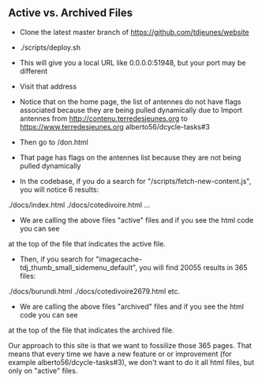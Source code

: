 ## Active vs. Archived Files

- Clone the latest master branch of https://github.com/tdjeunes/website
- ./scripts/deploy.sh
- This will give you a local URL like 0.0.0.0:51948, but your port may be different
- Visit that address
- Notice that on the home page, the list of antennes do not have flags associated because they are being pulled dynamically due to Import antennes from http://contenu.terredesjeunes.org to https://www.terredesjeunes.org alberto56/dcycle-tasks#3

- Then go to /don.html
- That page has flags on the antennes list because they are not being pulled dynamically
- In the codebase, if you do a search for "/scripts/fetch-new-content.js", you will notice 6 results:

./docs/index.html
./docs/cotedivoire.html
...

- We are calling the above files "active" files and if you see the html code you can see
<!-- ***ACTIVE FILE*** --> at the top of the file that indicates the active file.


- Then, if you search for "imagecache-tdj_thumb_small_sidemenu_default", you will find 20055 results in 365 files:

./docs/burundi.html
./docs/cotedivoire2679.html
etc.

- We are calling the above files "archived" files and if you see the html code you can see
<!-- ***ARCHIVED FILE*** --> at the top of the file that indicates the archived file.


Our approach to this site is that we want to fossilize those 365 pages. That means that every time we have a new feature or or improvement (for example alberto56/dcycle-tasks#3), we don't want to do it all html files, but only on "active" files.
